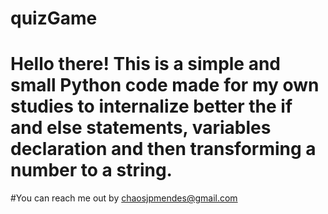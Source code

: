 # quizGame
# Hello there! This is a simple and small Python code made for my own studies to internalize better the if and else statements, variables declaration and then transforming  a number to a string.


#You can reach me out by chaosjpmendes@gmail.com
